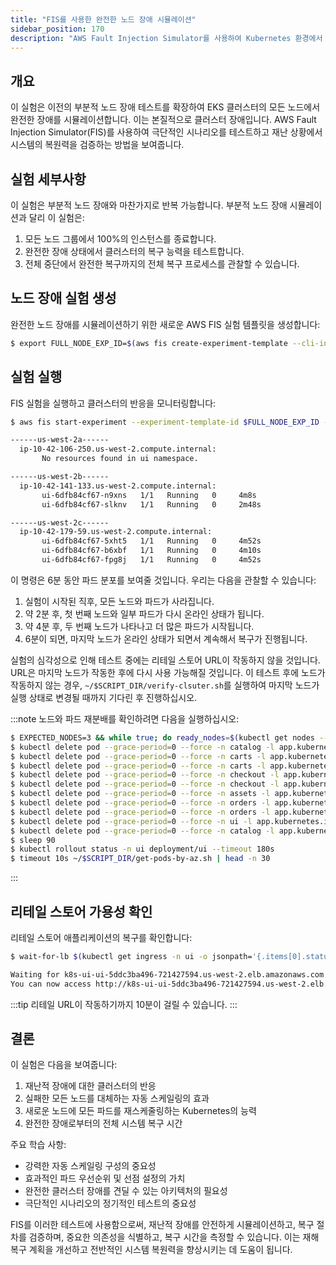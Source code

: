 ```yaml
---
title: "FIS를 사용한 완전한 노드 장애 시뮬레이션"
sidebar_position: 170
description: "AWS Fault Injection Simulator를 사용하여 Kubernetes 환경에서 완전한 노드 장애의 영향을 보여줍니다."
---
```


## 개요

이 실험은 이전의 부분적 노드 장애 테스트를 확장하여 EKS 클러스터의 모든 노드에서 완전한 장애를 시뮬레이션합니다. 이는 본질적으로 클러스터 장애입니다. AWS Fault Injection Simulator(FIS)를 사용하여 극단적인 시나리오를 테스트하고 재난 상황에서 시스템의 복원력을 검증하는 방법을 보여줍니다.

## 실험 세부사항

이 실험은 부분적 노드 장애와 마찬가지로 반복 가능합니다. 부분적 노드 장애 시뮬레이션과 달리 이 실험은:

1. 모든 노드 그룹에서 100%의 인스턴스를 종료합니다.
2. 완전한 장애 상태에서 클러스터의 복구 능력을 테스트합니다.
3. 전체 중단에서 완전한 복구까지의 전체 복구 프로세스를 관찰할 수 있습니다.

## 노드 장애 실험 생성

완전한 노드 장애를 시뮬레이션하기 위한 새로운 AWS FIS 실험 템플릿을 생성합니다:

```bash wait=30
$ export FULL_NODE_EXP_ID=$(aws fis create-experiment-template --cli-input-json '{"description":"NodeDeletion","targets":{"Nodegroups-Target-1":{"resourceType":"aws:eks:nodegroup","resourceTags":{"eksctl.cluster.k8s.io/v1alpha1/cluster-name":"eks-workshop"},"selectionMode":"ALL"}},"actions":{"nodedeletion":{"actionId":"aws:eks:terminate-nodegroup-instances","parameters":{"instanceTerminationPercentage":"100"},"targets":{"Nodegroups":"Nodegroups-Target-1"}}},"stopConditions":[{"source":"none"}],"roleArn":"'$FIS_ROLE_ARN'","tags":{"ExperimentSuffix": "'$RANDOM_SUFFIX'"}}' --output json | jq -r '.experimentTemplate.id')
```

## 실험 실행

FIS 실험을 실행하고 클러스터의 반응을 모니터링합니다:

```bash timeout=420
$ aws fis start-experiment --experiment-template-id $FULL_NODE_EXP_ID --output json && timeout --preserve-status 360s ~/$SCRIPT_DIR/get-pods-by-az.sh

------us-west-2a------
  ip-10-42-106-250.us-west-2.compute.internal:
       No resources found in ui namespace.

------us-west-2b------
  ip-10-42-141-133.us-west-2.compute.internal:
       ui-6dfb84cf67-n9xns   1/1   Running   0     4m8s
       ui-6dfb84cf67-slknv   1/1   Running   0     2m48s

------us-west-2c------
  ip-10-42-179-59.us-west-2.compute.internal:
       ui-6dfb84cf67-5xht5   1/1   Running   0     4m52s
       ui-6dfb84cf67-b6xbf   1/1   Running   0     4m10s
       ui-6dfb84cf67-fpg8j   1/1   Running   0     4m52s
```

이 명령은 6분 동안 파드 분포를 보여줄 것입니다. 우리는 다음을 관찰할 수 있습니다:

1. 실험이 시작된 직후, 모든 노드와 파드가 사라집니다.
2. 약 2분 후, 첫 번째 노드와 일부 파드가 다시 온라인 상태가 됩니다.
3. 약 4분 후, 두 번째 노드가 나타나고 더 많은 파드가 시작됩니다.
4. 6분이 되면, 마지막 노드가 온라인 상태가 되면서 계속해서 복구가 진행됩니다.

실험의 심각성으로 인해 테스트 중에는 리테일 스토어 URL이 작동하지 않을 것입니다. URL은 마지막 노드가 작동한 후에 다시 사용 가능해질 것입니다. 이 테스트 후에 노드가 작동하지 않는 경우, `~/$SCRIPT_DIR/verify-clsuter.sh`를 실행하여 마지막 노드가 실행 상태로 변경될 때까지 기다린 후 진행하십시오.

:::note
노드와 파드 재분배를 확인하려면 다음을 실행하십시오:

```bash timeout=900 wait=30
$ EXPECTED_NODES=3 && while true; do ready_nodes=$(kubectl get nodes --no-headers | grep " Ready" | wc -l); if [ "$ready_nodes" -eq "$EXPECTED_NODES" ]; then echo "All $EXPECTED_NODES expected nodes are ready."; echo "Listing the ready nodes:"; kubectl get nodes | grep " Ready"; break; else echo "Waiting for all $EXPECTED_NODES nodes to be ready... (Currently $ready_nodes are ready)"; sleep 10; fi; done
$ kubectl delete pod --grace-period=0 --force -n catalog -l app.kubernetes.io/component=mysql
$ kubectl delete pod --grace-period=0 --force -n carts -l app.kubernetes.io/component=service
$ kubectl delete pod --grace-period=0 --force -n carts -l app.kubernetes.io/component=dynamodb
$ kubectl delete pod --grace-period=0 --force -n checkout -l app.kubernetes.io/component=service
$ kubectl delete pod --grace-period=0 --force -n checkout -l app.kubernetes.io/component=redis
$ kubectl delete pod --grace-period=0 --force -n assets -l app.kubernetes.io/component=service
$ kubectl delete pod --grace-period=0 --force -n orders -l app.kubernetes.io/component=service
$ kubectl delete pod --grace-period=0 --force -n orders -l app.kubernetes.io/component=mysql
$ kubectl delete pod --grace-period=0 --force -n ui -l app.kubernetes.io/component=service
$ kubectl delete pod --grace-period=0 --force -n catalog -l app.kubernetes.io/component=service
$ sleep 90
$ kubectl rollout status -n ui deployment/ui --timeout 180s
$ timeout 10s ~/$SCRIPT_DIR/get-pods-by-az.sh | head -n 30
```

:::

## 리테일 스토어 가용성 확인

리테일 스토어 애플리케이션의 복구를 확인합니다:

```bash timeout=900
$ wait-for-lb $(kubectl get ingress -n ui -o jsonpath='{.items[0].status.loadBalancer.ingress[0].hostname}')

Waiting for k8s-ui-ui-5ddc3ba496-721427594.us-west-2.elb.amazonaws.com...
You can now access http://k8s-ui-ui-5ddc3ba496-721427594.us-west-2.elb.amazonaws.com
```

:::tip
리테일 URL이 작동하기까지 10분이 걸릴 수 있습니다.
:::

## 결론

이 실험은 다음을 보여줍니다:

1. 재난적 장애에 대한 클러스터의 반응
2. 실패한 모든 노드를 대체하는 자동 스케일링의 효과
3. 새로운 노드에 모든 파드를 재스케줄링하는 Kubernetes의 능력
4. 완전한 장애로부터의 전체 시스템 복구 시간

주요 학습 사항:

- 강력한 자동 스케일링 구성의 중요성
- 효과적인 파드 우선순위 및 선점 설정의 가치
- 완전한 클러스터 장애를 견딜 수 있는 아키텍처의 필요성
- 극단적인 시나리오의 정기적인 테스트의 중요성

FIS를 이러한 테스트에 사용함으로써, 재난적 장애를 안전하게 시뮬레이션하고, 복구 절차를 검증하며, 중요한 의존성을 식별하고, 복구 시간을 측정할 수 있습니다. 이는 재해 복구 계획을 개선하고 전반적인 시스템 복원력을 향상시키는 데 도움이 됩니다.